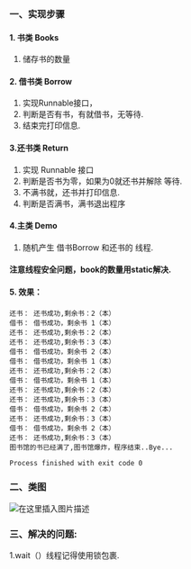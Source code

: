 ### 一、实现步骤
#### 1. 书类 Books
1. 储存书的数量
#### 2. 借书类 Borrow
1. 实现Runnable接口，
2. 判断是否有书，有就借书，无等待.
3. 结束完打印信息.


#### 3.还书类 Return
1. 实现 Runnable 接口
2. 判断是否书为零，如果为0就还书并解除 等待.
3. 不满书就，还书并打印信息.
4. 判断是否满书，满书退出程序
#### 4.主类 Demo
1. 随机产生 借书Borrow 和还书的 线程.
#### 注意线程安全问题，book的数量用static解决.
#### 5. 效果：
```
还书： 还书成功,剩余书：2（本）
借书： 借书成功，剩余书 1（本）
还书： 还书成功,剩余书：2（本）
还书： 还书成功,剩余书：3（本）
借书： 借书成功，剩余书 2（本）
借书： 借书成功，剩余书 1（本）
还书： 还书成功,剩余书：2（本）
借书： 借书成功，剩余书 1（本）
还书： 还书成功,剩余书：2（本）
还书： 还书成功,剩余书：3（本）
借书： 借书成功，剩余书 2（本）
还书： 还书成功,剩余书：3（本）
借书： 借书成功，剩余书 2（本）
还书： 还书成功,剩余书：3（本）
图书馆的书已经满了,图书馆爆炸，程序结束..Bye...

Process finished with exit code 0
```

### 二、类图
![在这里插入图片描述](https://img-blog.csdnimg.cn/20200521095535865.png?x-oss-process=image/watermark,type_ZmFuZ3poZW5naGVpdGk,shadow_10,text_aHR0cHM6Ly9ibG9nLmNzZG4ubmV0L2phcnZhbjU=,size_16,color_FFFFFF,t_70)
### 三、解决的问题:
1.wait（）线程记得使用锁包裹.
